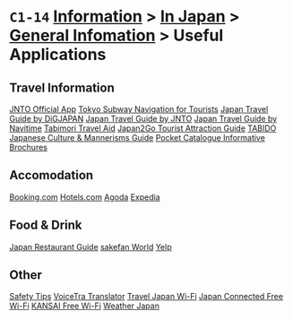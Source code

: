 # `C1-14` [Information](../../) > [In Japan](../) > [General Infomation](../general%20information) > Useful Applications

## Travel Information
[JNTO Official App]()
[Tokyo Subway Navigation for Tourists]()
[Japan Travel Guide by DiGJAPAN]()
[Japan Travel Guide by JNTO]()
[Japan Travel Guide by Navitime]()
[Tabimori Travel Aid]()
[Japan2Go Tourist Attraction Guide]()
[TABIDO Japanese Culture & Mannerisms Guide]()
[Pocket Catalogue Informative Brochures]()

## Accomodation
[Booking.com]()
[Hotels.com]()
[Agoda]()
[Expedia]()

## Food & Drink
[Japan Restaurant Guide]()
[sakefan World]()
[Yelp]()

## Other
[Safety Tips]()
[VoiceTra Translator]()
[Travel Japan Wi-Fi]()
[Japan Connected Free Wi-Fi]()
[KANSAI Free Wi-Fi]()
[Weather Japan]()
